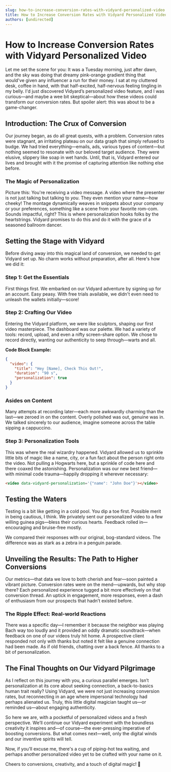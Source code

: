 ```yaml
---
slug: how-to-increase-conversion-rates-with-vidyard-personalized-video
title: How to Increase Conversion Rates with Vidyard Personalized Video
authors: [undirected]
---
```



# How to Increase Conversion Rates with Vidyard Personalized Video

Let me set the scene for you: It was a Tuesday morning, just after dawn, and the sky was doing that dreamy pink-orange gradient thing that would've given any influencer a run for their money. I sat at my cluttered desk, coffee in hand, with that half-excited, half-nervous feeling tingling in my belly. I'd just discovered Vidyard’s personalized video feature, and I was curious—and maybe a wee bit skeptical—about how these videos could transform our conversion rates. But spoiler alert: this was about to be a game-changer.

## Introduction: The Crux of Conversion

Our journey began, as do all great quests, with a problem. Conversion rates were stagnant, an irritating plateau on our data graph that simply refused to budge. We had tried everything—emails, ads, various types of content—but nothing seemed to resonate with our beloved target audience. They were elusive, slippery like soap in wet hands. Until, that is, Vidyard entered our lives and brought with it the promise of capturing attention like nothing else before.

### The Magic of Personalization

Picture this: You're receiving a video message. A video where the presenter is not just talking but talking to *you*. They even mention your name—how cheeky! The montage dynamically weaves in snippets about your company or your preferences, something like a scene from your favorite rom-com. Sounds impactful, right? This is where personalization hooks folks by the heartstrings. Vidyard promises to do this and do it with the grace of a seasoned ballroom dancer.

## Setting the Stage with Vidyard

Before diving away into this magical land of conversion, we needed to get Vidyard set up. No charm works without preparation, after all. Here's how we did it:

### Step 1: Get the Essentials

First things first. We embarked on our Vidyard adventure by signing up for an account. Easy peasy. With free trials available, we didn't even need to unleash the wallets initially—score!

### Step 2: Crafting Our Video

Entering the Vidyard platform, we were like sculptors, shaping our first video masterpiece. The dashboard was our palette. We had a variety of tools: record, upload, and even a nifty screen-share option. We chose to record directly, wanting our authenticity to seep through—warts and all. 

**Code Block Example:**

```json
{
  "video": {
    "title": "Hey [Name], Check This Out!",
    "duration": "90 s",
    "personalization": true
  }
}
```

### Asides on Content

Many attempts at recording later—each more awkwardly charming than the last—we zeroed in on the content. Overly polished was out, genuine was in. We talked sincerely to our audience, imagine someone across the table sipping a cappuccino. 

### Step 3: Personalization Tools

This was where the real wizardry happened. Vidyard allowed us to sprinkle little bits of magic like a name, city, or a fun fact about the person right onto the video. Not pulling a Hogwarts here, but a sprinkle of code here and there coaxed the astonishing. Personalization was our new best friend—with minimal code trauma—happily dropping it wherever necessary:

```html
<video data-vidyard-personalization='{"name": "John Doe"}'></video>
```

## Testing the Waters

Testing is a bit like getting in a cold pool. You dip a toe first. Possible merit in being cautious, I think. We privately sent our personalized video to a few willing guinea pigs—bless their curious hearts. Feedback rolled in—encouraging and bruise-free mostly. 

We compared their responses with our original, bog-standard videos. The difference was as stark as a zebra in a penguin parade.

## Unveiling the Results: The Path to Higher Conversions

Our metrics—that data we love to both cherish and fear—soon painted a vibrant picture. Conversion rates were on the mend—upwards, but why stop there? Each personalized experience tugged a bit more effectively on that conversion thread. An uptick in engagement, more responses, even a dash of enthusiasm from our prospects that hadn’t existed before.

### The Ripple Effect: Real-world Reactions

There was a specific day—I remember it because the neighbor was playing Bach way too loudly and it provided an oddly dramatic soundtrack—when feedback on one of our videos truly hit home. A prospective client responded not only with thanks but noted it felt like a genuine connection had been made. As if old friends, chatting over a back fence. All thanks to a bit of personalization.

## The Final Thoughts on Our Vidyard Pilgrimage

As I reflect on this journey with you, a curious parallel emerges. Isn’t personalization at its core about seeking connection, a back-to-basics human trait really? Using Vidyard, we were not just increasing conversion rates, but reconnecting in an age where impersonal technology had perhaps alienated us. Truly, this little digital magician taught us—or reminded us—about engaging authenticity.

So here we are, with a pocketful of personalized videos and a fresh perspective. We’ll continue our Vidyard experiment with the boundless creativity it inspires and—of course—the ever-pressing imperative of boosting conversions. But what comes next—well, only the digital winds and our inventive spirits will tell.

Now, if you’ll excuse me, there's a cup of piping-hot tea waiting, and perhaps another personalized video yet to be crafted with your name on it.

Cheers to conversions, creativity, and a touch of digital magic! 🍵